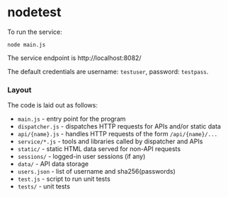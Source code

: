 # nodetest

To run the service:

```
node main.js
```

The service endpoint is http://localhost:8082/

The default credentials are username: `testuser`, password: `testpass`.

### Layout

The code is laid out as follows:

- `main.js` - entry point for the program
- `dispatcher.js` - dispatches HTTP requests for APIs and/or static data
- `api/{name}.js` - handles HTTP requests of the form `/api/{name}/...`
- `service/*.js` - tools and libraries called by dispatcher and APIs
- `static/` - static HTML data served for non-API requests
- `sessions/` - logged-in user sessions (if any)
- `data/` - API data storage
- `users.json` - list of username and sha256(passwords)
- `test.js` - script to run unit tests
- `tests/` - unit tests
